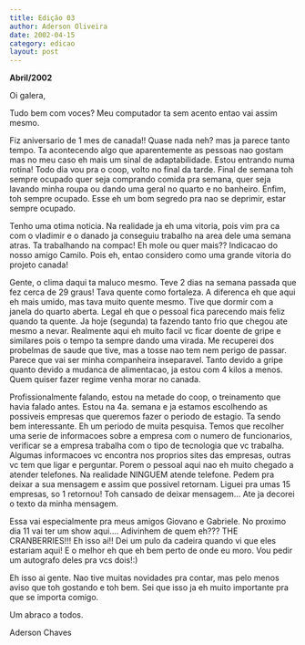 ```yaml
---
title: Edição 03
author: Aderson Oliveira
date: 2002-04-15
category: edicao
layout: post
---
```


**Abril/2002**

Oi galera,

Tudo bem com voces? Meu computador ta sem acento entao vai assim mesmo.

Fiz aniversario de 1 mes de canada!! Quase nada neh? mas ja parece tanto tempo. Ta acontecendo algo que aparentemente as pessoas nao gostam mas no meu caso eh mais um sinal de adaptabilidade. Estou entrando numa rotina! Todo dia vou pra o coop, volto no final da tarde. Final de semana toh sempre ocupado quer seja comprando comida pra semana, quer seja lavando minha roupa ou dando uma geral no quarto e no banheiro. Enfim, toh sempre ocupado. Esse eh um bom segredo pra nao se deprimir, estar sempre ocupado.

Tenho uma otima noticia. Na realidade ja eh uma vitoria, pois vim pra ca com o vladimir e o danado ja conseguiu trabalho na area dele uma semana atras. Ta trabalhando na compac! Eh mole ou quer mais?? Indicacao do nosso amigo Camilo. Pois eh, entao considero como uma grande vitoria do projeto canada!

Gente, o clima daqui ta maluco mesmo. Teve 2 dias na semana passada que fez cerca de 29 graus! Tava quente como fortaleza. A diferenca eh que aqui eh mais umido, mas tava muito quente mesmo. Tive que dormir com a janela do quarto aberta. Legal eh que o pessoal fica parecendo mais feliz quando ta quente. Ja hoje (segunda) ta fazendo tanto frio que chegou ate mesmo a nevar. Realmente aqui eh muito facil vc ficar doente de gripe e similares pois o tempo ta sempre dando uma virada. Me recuperei dos probelmas de saude que tive, mas a tosse nao tem nem perigo de passar. Parece que vai ser minha companheira inseparavel. Tanto devido a gripe quanto devido a mudanca de alimentacao, ja estou com 4 kilos a menos. Quem quiser fazer regime venha morar no canada.

Profissionalmente falando, estou na metade do coop, o treinamento que havia falado antes. Estou na 4a. semana e ja estamos escolhendo as possiveis empresas que queremos fazer o periodo de estagio. Ta sendo bem interessante. Eh um periodo de muita pesquisa. Temos que recolher uma serie de informacoes sobre a empresa com o numero de funcionarios, verificar se a empresa trabalha com o tipo de tecnologia que vc trabalha. Algumas informacoes vc encontra nos proprios sites das empresas, outras vc tem que ligar e perguntar. Porem o pessoal aqui nao eh muito chegado a atender telefones. Na realidade NINGUEM atende telefone. Pedem pra deixar a sua mensagem e assim que possivel retornam. Liguei pra umas 15 empresas, so 1 retornou! Toh cansado de deixar mensagem... Ate ja decorei o texto da minha mensagem.

Essa vai especialmente pra meus amigos Giovano e Gabriele. No proximo dia 11 vai ter um show aqui.... Adivinhem de quem eh??? THE CRANBERRIES!!! Eh isso ai!! Dei um pulo da cadeira quando vi que eles estariam aqui! E o melhor eh que eh bem perto de onde eu moro. Vou pedir um autografo deles pra vcs dois!:)

Eh isso ai gente. Nao tive muitas novidades pra contar, mas pelo menos aviso que toh gostando e toh bem. Sei que isso ja eh muito importante pra que se importa comigo.

Um abraco a todos.

Aderson Chaves